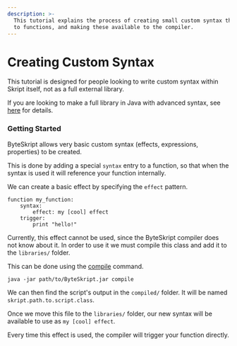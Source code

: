 ```yaml
---
description: >-
  This tutorial explains the process of creating small custom syntax that link
  to functions, and making these available to the compiler.
---
```


# Creating Custom Syntax

This tutorial is designed for people looking to write custom syntax within Skript itself, not as a full external library.

If you are looking to make a full library in Java with advanced syntax, see [here](creating-a-library/) for details.

### Getting Started

ByteSkript allows very basic custom syntax (effects, expressions, properties) to be created.

This is done by adding a special `syntax` entry to a function, so that when the syntax is used it will reference your function internally.

We can create a basic effect by specifying the `effect` pattern.

```clike
function my_function:
    syntax:
        effect: my [cool] effect
    trigger:
        print "hello!"
```

Currently, this effect cannot be used, since the ByteSkript compiler does not know about it. In order to use it we must compile this class and add it to the `libraries/` folder.

This can be done using the [compile](../#compile) command.

`java -jar path/to/ByteSkript.jar compile`

We can then find the script's output in the `compiled/` folder. It will be named `skript.path.to.script.class`.

Once we move this file to the `libraries/` folder, our new syntax will be available to use as `my [cool] effect`.

Every time this effect is used, the compiler will trigger your function directly.
